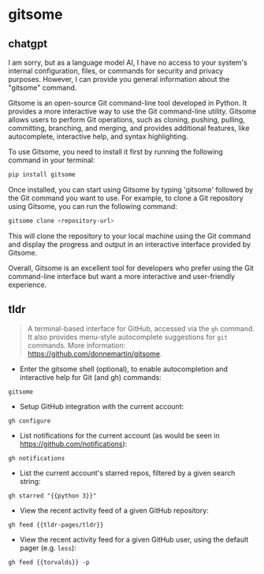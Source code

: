# gitsome 
## chatgpt 
I am sorry, but as a language model AI, I have no access to your system's internal configuration, files, or commands for security and privacy purposes. However, I can provide you general information about the "gitsome" command.

Gitsome is an open-source Git command-line tool developed in Python. It provides a more interactive way to use the Git command-line utility. Gitsome allows users to perform Git operations, such as cloning, pushing, pulling, committing, branching, and merging, and provides additional features, like autocomplete, interactive help, and syntax highlighting.

To use Gitsome, you need to install it first by running the following command in your terminal:

```bash
pip install gitsome
```

Once installed, you can start using Gitsome by typing 'gitsome' followed by the Git command you want to use. For example, to clone a Git repository using Gitsome, you can run the following command:

```bash
gitsome clone <repository-url>
```

This will clone the repository to your local machine using the Git command and display the progress and output in an interactive interface provided by Gitsome.

Overall, Gitsome is an excellent tool for developers who prefer using the Git command-line interface but want a more interactive and user-friendly experience. 

## tldr 
 
> A terminal-based interface for GitHub, accessed via the `gh` command.
> It also provides menu-style autocomplete suggestions for `git` commands.
> More information: <https://github.com/donnemartin/gitsome>.

- Enter the gitsome shell (optional), to enable autocompletion and interactive help for Git (and gh) commands:

`gitsome`

- Setup GitHub integration with the current account:

`gh configure`

- List notifications for the current account (as would be seen in https://github.com/notifications):

`gh notifications`

- List the current account's starred repos, filtered by a given search string:

`gh starred "{{python 3}}"`

- View the recent activity feed of a given GitHub repository:

`gh feed {{tldr-pages/tldr}}`

- View the recent activity feed for a given GitHub user, using the default pager (e.g. `less`):

`gh feed {{torvalds}} -p`
